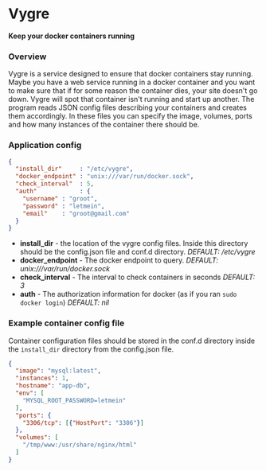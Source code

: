 # Vygre
**Keep your docker containers running**

### Overview
Vygre is a service designed to ensure that docker containers stay running. Maybe you have a web service running in a docker container and you want to make sure that if for some reason the container dies, your site doesn't go down. Vygre will spot that container isn't running and start up another.
The program reads JSON config files describing your containers and creates them accordingly. In these files you can specify the image, volumes, ports and how many instances of the container there should be.

### Application config
```json
{
  "install_dir"     : "/etc/vygre",
  "docker_endpoint" : "unix:///var/run/docker.sock",
  "check_interval"  : 5,
  "auth"            : {
    "username" : "groot",
    "password" : "letmein",
    "email"    : "groot@gmail.com"
  }
}
```
* **install_dir** - the location of the vygre config files. Inside this directory should be the config.json file and conf.d directory. *DEFAULT: /etc/vygre*
* **docker_endpoint** - The docker endpoint to query. *DEFAULT: unix:///var/run/docker.sock*
* **check_interval** - The interval to check containers in seconds *DEFAULT: 3*
* **auth** - The authorization information for docker (as if you ran `sudo docker login`) *DEFAULT: nil*

### Example container config file
Container configuration files should be stored in the conf.d directory inside the `install_dir` directory from the config.json file. 
```json
{
  "image": "mysql:latest",
  "instances": 1,
  "hostname": "app-db",
  "env": [
    "MYSQL_ROOT_PASSWORD=letmein"
  ],
  "ports": {
    "3306/tcp": [{"HostPort": "3306"}]
  },
  "volumes": [
    "/tmp/www:/usr/share/nginx/html"
  ]
}
```